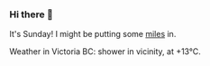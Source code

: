### Hi there :wave:

It's Sunday! I might be putting some [miles](https://www.strava.com/athletes/889963) in.

Weather in Victoria BC: shower in vicinity, at +13°C.
